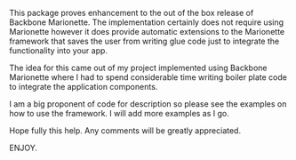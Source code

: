 This package proves enhancement to the out of the box release of Backbone Marionette. The implementation certainly does not require using Marionette however it does provide automatic extensions to the Marionette framework that saves the user from writing glue code just to integrate the functionality into your app.

The idea for this came out of my project implemented using Backbone Marionette where I had to spend considerable time writing boiler plate code to integrate the application components.

I am a big proponent of code for description so please see the examples on how to use the framework. I will add more examples as I go.

Hope fully this help. Any comments will be greatly appreciated.

ENJOY.
